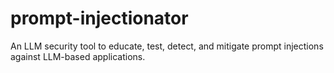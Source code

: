 # prompt-injectionator
An LLM security tool to educate, test, detect, and mitigate prompt injections against LLM-based applications.
